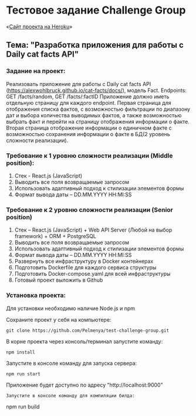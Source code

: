 # Тестовое задание Challenge Group

«[Сайт проекта на Heroku](https://test-challenge-group.herokuapp.com/)»

##  Тема: "Разработка приложения для работы с Daily cat facts API"

### Задание на проект:
Реализовать приложение для работы с Daily cat facts API (https://alexwohlbruck.github.io/cat-facts/docs/), модель Fact. Endpoints: GET /facts/random, GET /facts/:factID
Приложение должно иметь отдельную страницу для каждого endpoint. Первая страница для отображения списка фактов, с возможностью фильтрации по диапазону дат и выбора количества выводимых фактов, а также возможностью выбрать факт и перейти на страницу отображения информации о факте. Вторая страница отображение информации о единичном факте с возможностью сохранения информации о факте в БД(2 уровень сложности реализации).
### Требование к 1 уровню сложности реализации (Middle position):
1.	Стек - React.js (JavaScript)
2.	Выводить все поля возвращаемые запросом
3.	Использовать адаптивный подход к стилизации элементов формы
4.	Формат вывода даты – DD.MM.YYYY HH:MI:SS
### Требование к 2 уровню сложности реализации (Senior position)
1.	Стек – React.js (JavaScript) + Web API Server (Любой на выбор framework) + ORM + PostgreSQL 
2.	Выводить все поля возвращаемые запросом
3.	Использовать адаптивный подход к стилизации элементов формы
5.	Формат вывода даты – DD.MM.YYYY HH:MI:SS
6.	Развернуть все инфраструктуру в Docker контейнерах
7.	Подготовить Dockerfile для каждого сервиса структуры
8.	Подготовить Docker-compose.yaml для всей инфраструктуры
9.  Готовый проект выложить в Github

### Установка проекта:
 Для установки необходимо наличие Node.js и npm

Сохраните проект у себя на компьютере:
```
git clone https://github.com/Pelmenya/test-challenge-group.git
```
В корне проекта через консоль/терминал запустите команду:
```
npm install
```
Запустите в консоле команду для запуска сервера:
```
npm run start
```
Приложение будет доступно по адресу "http://localhost:9000"
```
Запустите в консоле команду для компиляции билда:
```
npm run build
